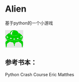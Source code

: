 # Alien
基于python的一个小游戏

![image](https://github.com/ZulpikarTursun/Alien/blob/master/images/alien.bmp)
## 参考书本：
Python Crash Course    Eric Matthes
